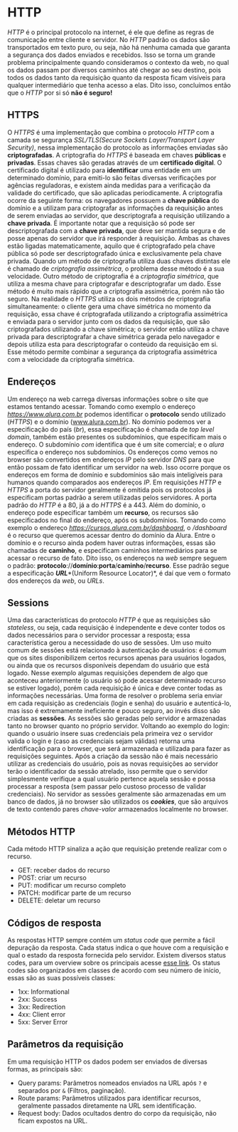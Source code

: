 # HTTP

*HTTP* é o principal protocolo na internet, é ele que define as regras de comunicação entre cliente e servidor.
No *HTTP* padrão os dados são transportados em texto puro, ou seja, não há nenhuma camada que garanta a segurança dos dados enviados e recebidos. Isso se torna um grande problema principalmente quando consideramos o contexto da web, no qual os dados passam por diversos caminhos até chegar ao seu destino, pois todos os dados tanto da requisição quanto da resposta ficam visíveis para qualquer intermediário que tenha acesso a elas. Dito isso, concluímos então que o *HTTP* por si só **não é seguro!**

## HTTPS

O *HTTPS* é uma implementação que combina o protocolo *HTTP* com a camada se segurança *SSL/TLS(Secure Sockets Layer/Transport Layer Security)*, nessa implementação do protocolo as informações enviadas são **criptografadas**.
A criptografia do *HTTPS* é baseada em chaves **públicas** e **privadas**. Essas chaves são geradas através de um **certificado digital**. O certificado digital é utilizado para **identificar** uma entidade em um determinado domínio, para emiti-lo são feitas diversas verificações por agências reguladoras, e existem ainda medidas para a verificação da validade do certificado, que são aplicadas periodicamente.
A criptografia ocorre da seguinte forma: os navegadores possuem a **chave pública** do domínio e a utilizam para criptografar as informações da requisição antes de serem enviadas ao servidor, que descriptografa a requisição utilizando a **chave privada**. É importante notar que a requisição só pode ser descriptografada com a **chave privada**, que deve ser mantida segura e de posse apenas do servidor que irá responder à requisição.
Ambas as chaves estão ligadas matematicamente, aquilo que é criptografado pela chave pública só pode ser descriptografado única e exclusivamente pela chave privada. Quando um método de criptografia utiliza duas chaves distintas ele é chamado de *criptografia assimétrica*, o problema desse método é a sua velocidade. Outro método de criptografia é a *criptografia simétrica*, que utiliza a mesma chave para criptografar e descriptografar um dado. Esse método é muito mais rápido que a criptografia assimétrica, porém não tão seguro. Na realidade o *HTTPS* utiliza os dois métodos de criptografia simultaneamente: o cliente gera uma chave simétrica no momento da requisição, essa chave é criptografada utilizando a criptografia assimétrica e enviada para o servidor junto com os dados da requisição, que são criptografados utilizando a chave simétrica; o servidor então utiliza a chave privada para descriptografar a chave simétrica gerada pelo navegador e depois utiliza esta para descriptografar o conteúdo da requisição em si. Esse método permite combinar a segurança da criptografia assimétrica com a velocidade da criptografia simétrica.

## Endereços

Um endereço na web carrega diversas informações sobre o site que estamos tentando acessar. Tomando como exemplo o endereço *https://www.alura.com.br* podemos identificar o **protocolo** sendo utilizado (*HTTPS*) e o domínio (www.alura.com.br). No domínio podemos ver a especificação do país (*br*), essa especificação é chamada de *top level domain*, também estão presentes os subdomínios, que especificam mais o endereço. O subdomínio *com* identifica que é um site comercial; e o *alura* especifica o endereço nos subdomínios.
Os endereços como vemos no browser são convertidos em endereços *IP* pelo servidor *DNS* para que então possam de fato identificar um servidor na web. Isso ocorre porque os endereços em forma de domínio e subdomínios são mais inteligíveis para humanos quando comparados aos endereços *IP*.
Em requisições *HTTP* e *HTTPS* a porta do servidor geralmente é omitida pois os protocolos já especificam portas padrão a serem utilizadas pelos servidores. A porta padrão do *HTTP* é a 80, já a do *HTTPS* é a 443.
Além do domínio, o endereço pode especificar também um **recurso**, os recursos são especificados no final do endereço, após os subdomínios. Tomando como exemplo o endereço *https://cursos.alura.com.br/dashboard*, o */dashboard* é o recurso que queremos acessar dentro do domínio da Alura. Entre o domínio e o recurso ainda podem haver outras informações, essas são chamadas de **caminho**, e especificam caminhos intermediários para se acessar o recurso de fato.
Dito isso, os endereços na *web* sempre seguem o padrão: **protocolo**://**domínio**:**porta**/**caminho**/**recurso**. Esse padrão segue a especificação ***URL****(Uniform Resource Locator)*, é daí que vem o formato dos endereços da *web*, ou *URLs*.

## Sessions

Uma das características do protocolo *HTTP* é que as requisições são *stateless*, ou seja, cada requisição é independente e deve conter todos os dados necessários para o servidor processar a resposta; essa característica gerou a necessidade do uso de sessões. Um uso muito comum de sessões está relacionado à autenticação de usuários: é comum que os sites disponibilizem certos recursos apenas para usuários logados, ou ainda que os recursos disponíveis dependam do usuário que está logado. Nesse exemplo algumas requisições dependem de algo que aconteceu anteriormente (o usuário só pode acessar determinado recurso se estiver logado), porém cada requisição é única e deve conter todas as informações necessárias. Uma forma de resolver o problema seria enviar em cada requisição as credenciais (login e senha) do usuário e autenticá-lo, mas isso é extremamente ineficiente e pouco seguro, ao invés disso são criadas as **sessões**.
As sessões são geradas pelo servidor e armazenadas tanto no browser quanto no próprio servidor. Voltando ao exemplo do login: quando o usuário insere suas credenciais pela primeira vez o servidor valida o login e (caso as credenciais sejam válidas) retorna uma identificação para o browser, que será armazenada e utilizada para fazer as requisições seguintes. Após a criação da sessão não é mais necessário utilizar as credenciais do usuário, pois as novas requisições ao servidor terão o identificador da sessão atrelado, isso permite que o servidor simplesmente verifique a qual usuário pertence aquela sessão e possa processar a resposta (sem passar pelo custoso processo de validar credenciais).
No servidor as sessões geralmente são armazenadas em um banco de dados, já no browser são utilizados os ***cookies***, que são arquivos de texto contendo pares *chave-valor* armazenados localmente no browser.

## Métodos HTTP

Cada método HTTP sinaliza a ação que requisição pretende realizar com o recurso.

- GET: receber dados do recurso
- POST: criar um recurso
- PUT: modificar um recurso completo
- PATCH: modificar parte de um recurso
- DELETE: deletar um recurso

## Códigos de resposta

As respostas HTTP sempre contém um *status code* que permite a fácil depuração da resposta. Cada status indica o que houve com a requisição e qual o estado da resposta fornecida pelo servidor. Existem diversos status codes, para um overview sobre os principais acesse [esse link](https://httpstatuses.com/).
Os status codes são organizados em classes de acordo com seu número de início, essas são as suas possíveis classes:

- 1xx: Informational
- 2xx: Success
- 3xx: Redirection
- 4xx: Client error
- 5xx: Server Error

## Parâmetros da requisição

Em uma requisição HTTP os dados podem ser enviados de diversas formas, as principais são:

- Query params: Parâmetros nomeados enviados na URL após `?` e separados por `&` (Filtros, paginação).
- Route params: Parâmetros utilizados para identificar recursos, geralmente passados diretamente na URL sem identificação.
- Request body: Dados ocultados dentro do corpo da requisição, não ficam expostos na URL.
